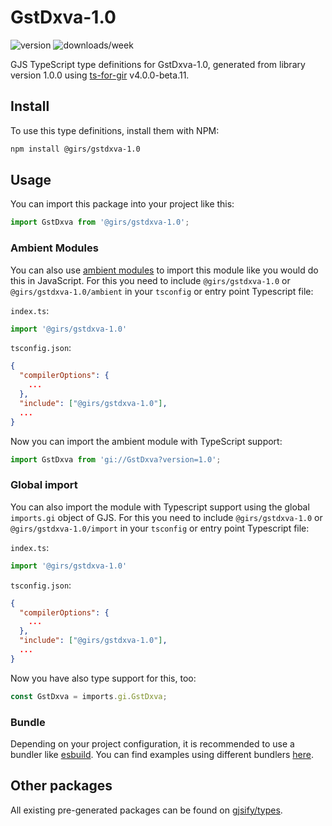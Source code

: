 
# GstDxva-1.0

![version](https://img.shields.io/npm/v/@girs/gstdxva-1.0)
![downloads/week](https://img.shields.io/npm/dw/@girs/gstdxva-1.0)


GJS TypeScript type definitions for GstDxva-1.0, generated from library version 1.0.0 using [ts-for-gir](https://github.com/gjsify/ts-for-gir) v4.0.0-beta.11.


## Install

To use this type definitions, install them with NPM:
```bash
npm install @girs/gstdxva-1.0
```

## Usage

You can import this package into your project like this:
```ts
import GstDxva from '@girs/gstdxva-1.0';
```

### Ambient Modules

You can also use [ambient modules](https://github.com/gjsify/ts-for-gir/tree/main/packages/cli#ambient-modules) to import this module like you would do this in JavaScript.
For this you need to include `@girs/gstdxva-1.0` or `@girs/gstdxva-1.0/ambient` in your `tsconfig` or entry point Typescript file:

`index.ts`:
```ts
import '@girs/gstdxva-1.0'
```

`tsconfig.json`:
```json
{
  "compilerOptions": {
    ...
  },
  "include": ["@girs/gstdxva-1.0"],
  ...
}
```

Now you can import the ambient module with TypeScript support: 

```ts
import GstDxva from 'gi://GstDxva?version=1.0';
```

### Global import

You can also import the module with Typescript support using the global `imports.gi` object of GJS.
For this you need to include `@girs/gstdxva-1.0` or `@girs/gstdxva-1.0/import` in your `tsconfig` or entry point Typescript file:

`index.ts`:
```ts
import '@girs/gstdxva-1.0'
```

`tsconfig.json`:
```json
{
  "compilerOptions": {
    ...
  },
  "include": ["@girs/gstdxva-1.0"],
  ...
}
```

Now you have also type support for this, too:

```ts
const GstDxva = imports.gi.GstDxva;
```

### Bundle

Depending on your project configuration, it is recommended to use a bundler like [esbuild](https://esbuild.github.io/). You can find examples using different bundlers [here](https://github.com/gjsify/ts-for-gir/tree/main/examples).

## Other packages

All existing pre-generated packages can be found on [gjsify/types](https://github.com/gjsify/types).


